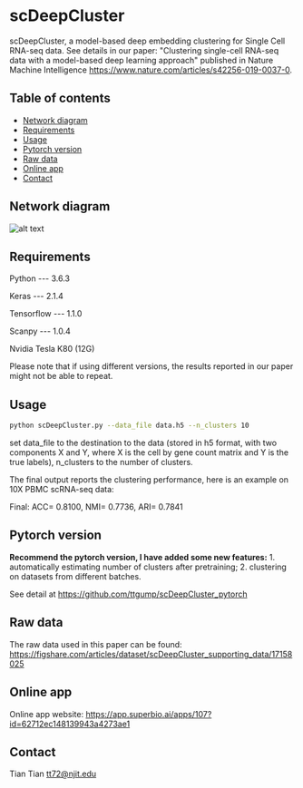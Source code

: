 # scDeepCluster
scDeepCluster, a model-based deep embedding clustering for Single Cell RNA-seq data. See details in our paper: "Clustering single-cell RNA-seq data with a model-based deep learning approach" published in Nature Machine Intelligence https://www.nature.com/articles/s42256-019-0037-0.

## Table of contents
- [Network diagram](#diagram)
- [Requirements](#requirements)
- [Usage](#usage)
- [Pytorch version](#pytorch_version)
- [Raw data](#data)
- [Online app](#app)
- [Contact](#contact)

## <a name="diagram"></a>Network diagram

![alt text](https://github.com/ttgump/scDeepCluster/blob/master/network.png?raw=True)

## <a name="requirements"></a>Requirements

Python --- 3.6.3

Keras --- 2.1.4

Tensorflow --- 1.1.0

Scanpy --- 1.0.4

Nvidia Tesla K80 (12G)

Please note that if using different versions, the results reported in our paper might not be able to repeat.

## <a name="usage"></a>Usage

```sh
python scDeepCluster.py --data_file data.h5 --n_clusters 10
```

set data_file to the destination to the data (stored in h5 format, with two components X and Y, where X is the cell by gene count matrix and Y is the true labels), n_clusters to the number of clusters.

The final output reports the clustering performance, here is an example on 10X PBMC scRNA-seq data:

Final: ACC= 0.8100, NMI= 0.7736, ARI= 0.7841

## <a name="pytorch_version"></a>Pytorch version

**Recommend the pytorch version, I have added some new features:** 1. automatically estimating number of clusters after pretraining; 2. clustering on datasets from different batches. 

See detail at https://github.com/ttgump/scDeepCluster_pytorch

## <a name="data"></a>Raw data

The raw data used in this paper can be found: https://figshare.com/articles/dataset/scDeepCluster_supporting_data/17158025

## <a name="app"></a>Online app

Online app website: https://app.superbio.ai/apps/107?id=62712ec148139943a4273ae1

## <a name="contact"></a>Contact

Tian Tian tt72@njit.edu

